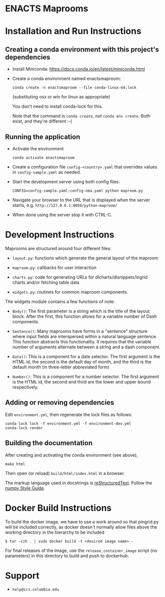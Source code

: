 # ENACTS Maprooms

# Installation and Run Instructions

## Creating a conda environment with this project's dependencies

* Install Miniconda: https://docs.conda.io/en/latest/miniconda.html

* Create a conda environment named enactsmaproom:

    ```
    conda create -n enactsmaproom --file conda-linux-64.lock
    ```
    (substituting osx or win for linux as appropriate)

    You don't need to install conda-lock for this.

    Note that the command is `conda create`, not `conda env create`. Both exist, and they're different :-(

## Running the application

* Activate the environment

    `conda activate enactsmaproom`

* Create a configuration file `config-<country>.yaml` that overrides values in `config-sample.yaml` as needed.

* Start the development server using both config files:

    `CONFIG=config-sample.yaml:config-nma.yaml python maproom.py`

* Navigate your browser to the URL that is displayed when the server starts, e.g. `http://127.0.0.1:8050/python-maproom/`

* When done using the server stop it with CTRL-C.

# Development Instructions

Maprooms are structured around four different files:

* `layout.py`: functions which generate the general layout of the maproom

* `maproom.py`: callbacks for user interaction

* `charts.py`: code for generating URLs for dlcharts/dlsnippets/ingrid charts and/or fetching table data

* `widgets.py`: routines for common maproom components.

The widgets module contains a few functions of note:

* `Body()`: The first parameter is a string which is the title of the layout block.
   After the first, this function allows for a variable number of Dash components.

* `Sentence()`: Many maprooms have forms in a "sentence" structure where input fields are interspersed
  within a natural language sentence. This function abstracts this functionality. It requires that
  the variable number of arguments alternate between a string and a dash component.

* `Date()`: This is a component for a date selector. The first argument is the HTML id,
  the second is the default day of month, and the third is the default month (in three-letter abbreviated form)

* `Number()`: This is a component for a number selector. The first argument is the HTML id,
   the second and third are the lower and upper bound respectively.


## Adding or removing dependencies

Edit `environment.yml`, then regenerate the lock files as follows:
```
conda-lock lock -f environment.yml -f environment-dev.yml
conda-lock render
```



## Building the documentation

After creating and activating the conda environment (see above),

    make html

Then open (or reload) `build/html/index.html` in a browser.

The markup language used in docstrings is [reStructuredText](https://www.sphinx-doc.org/en/master/usage/restructuredtext/basics.html). Follow the [numpy Style Guide](https://numpydoc.readthedocs.io/en/latest/format.html).


# Docker Build Instructions

To build the docker image, we have to use a work around so that pingrid.py will be included correctly, as
docker doesn't normally allow files above the working directory in the hierarchy to be included

    $ tar -czh . | sudo docker build -t <desired image name> -

For final releases of the image, use the `release_container_image` script (no parameters) in this directory
to build and push to dockerhub.


# Support

* `help@iri.columbia.edu`
